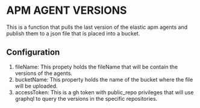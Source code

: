 # APM AGENT VERSIONS
This is a function that pulls the last version of the elastic apm agents and publish them to a json file that is placed into a bucket.

## Configuration
1. fileName: This propety holds the fileName that will be contain the versions of the agents.
2. bucketName: This property holds the name of the bucket where the file will be uploaded.
3. accessToken: This is a gh token with public_repo privileges that will use graphql to query the versions in the specific repositories.